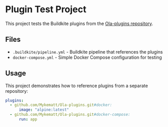 # Plugin Test Project

This project tests the Buildkite plugins from the [Ola-plugins repository](https://github.com/Mykematt/Ola-plugins.git).

## Files

- `.buildkite/pipeline.yml` - Buildkite pipeline that references the plugins
- `docker-compose.yml` - Simple Docker Compose configuration for testing

## Usage

This project demonstrates how to reference plugins from a separate repository:

```yaml
plugins:
  - github.com/Mykematt/Ola-plugins.git#docker:
      image: "alpine:latest"
  - github.com/Mykematt/Ola-plugins.git#docker-compose:
      run: app
```
